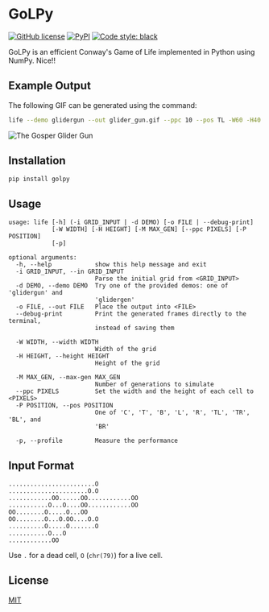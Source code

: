 # GoLPy
[![GitHub
license](https://img.shields.io/github/license/Zeta611/golpy?style=flat-square)](https://github.com/Zeta611/golpy/blob/master/LICENSE)
[![PyPI](https://img.shields.io/pypi/v/golpy?style=flat-square)](https://pypi.org/project/golpy/)
[![Code style: black](https://img.shields.io/badge/code%20style-black-000000.svg?style=flat-square)](https://github.com/psf/black)

GoLPy is an efficient Conway's Game of Life implemented in Python using NumPy. Nice!!

## Example Output
The following GIF can be generated using the command:
```sh
life --demo glidergun --out glider_gun.gif --ppc 10 --pos TL -W60 -H40
```

![The Gosper Glider Gun](glider_gun.gif)

## Installation
```
pip install golpy
```

## Usage
```
usage: life [-h] (-i GRID_INPUT | -d DEMO) [-o FILE | --debug-print]
            [-W WIDTH] [-H HEIGHT] [-M MAX_GEN] [--ppc PIXELS] [-P POSITION]
            [-p]

optional arguments:
  -h, --help            show this help message and exit
  -i GRID_INPUT, --in GRID_INPUT
                        Parse the initial grid from <GRID_INPUT>
  -d DEMO, --demo DEMO  Try one of the provided demos: one of 'glidergun' and
                        'glidergen'
  -o FILE, --out FILE   Place the output into <FILE>
  --debug-print         Print the generated frames directly to the terminal,
                        instead of saving them

  -W WIDTH, --width WIDTH
                        Width of the grid
  -H HEIGHT, --height HEIGHT
                        Height of the grid

  -M MAX_GEN, --max-gen MAX_GEN
                        Number of generations to simulate
  --ppc PIXELS          Set the width and the height of each cell to <PIXELS>
  -P POSITION, --pos POSITION
                        One of 'C', 'T', 'B', 'L', 'R', 'TL', 'TR', 'BL', and
                        'BR'

  -p, --profile         Measure the performance
```

## Input Format
```
........................O
......................O.O
............OO......OO............OO
...........O...O....OO............OO
OO........O.....O...OO
OO........O...O.OO....O.O
..........O.....O.......O
...........O...O
............OO
```

Use `.` for a dead cell, `O` (`chr(79)`) for a live cell.

## License
[MIT](LICENSE)
